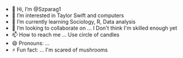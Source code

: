 - 👋 Hi, I’m @Szparag1
- 👀 I’m interested in Taylor Swift and computers
- 🌱 I’m currently learning Sociology, R, Data analysis
- 💞️ I’m looking to collaborate on ... I Don't think I'm skilled enough yet
- 📫 How to reach me ... Use circle of candles
- 😄 Pronouns: ...
- ⚡ Fun fact: ... I'm scared of mushrooms

<!---
Szparag1/Szparag1 is a ✨ special ✨ repository because its `README.md` (this file) appears on your GitHub profile.
You can click the Preview link to take a look at your changes.
--->

